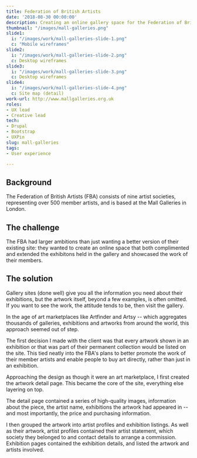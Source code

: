 ```yaml
---
title: Federation of British Artists
date: '2018-08-30 00:00:00'
description: Creating an online gallery space for the Federation of British Artists.
thumbnail: "/images/mall-galleries.png"
slide1: 
  i: "/images/work/mall-galleries-slide-1.png"
  c: "Mobile wireframes"
slide2: 
  i: "/images/work/mall-galleries-slide-2.png"
  c: Desktop wireframes
slide3:
  i: "/images/work/mall-galleries-slide-3.png"
  c: Desktop wireframes
slide4:
  i: "/images/work/mall-galleries-slide-4.png"
  c: Site map (detail)
work-url: http://www.mallgalleries.org.uk
roles:
- UX lead
- Creative lead
tech:
- Drupal
- Bootstrap
- UXPin
slug: mall-galleries
tags:
- User experience 

---
```


## Background
The Federation of British Artists (FBA) consists of nine artist societies, representing over 500  member artists, and is based at the Mall Galleries in London.

## The challenge

The FBA had larger ambitions than just wanting a better version of their existing site: they wanted to create an online space that both complimented and extended the exhibitons held in the gallery and showcased the work of their members.

## The solution

Gallery sites (done well) give you all the information you need about their exhibitions, but the artwork itself, beyond a few examples, is often omitted. If you want to see the work, the attitude tends to be, then visit the gallery.

In the age of art marketplaces like Artfinder and Artsy -- which aggregates thousands of galleries, exhibitions and artworks from around the world, this approach seemed out of step. 

The first decision I made with the client was that every artwork shown in an exhibition or that was part of their permanent collection would be listed on the site. This tied neatly into the FBA's plans to better promote the work of their member artists and enable people to buy art directly, rather than just in an exhibition.

Approaching the design as though it were an art marketplace, I first created the artwork detail page. This became the core of the site, everything else layering on top.

The detail page contained a series of high-quality images, information about the piece, the artist name, exhibitions the artwork had appeared in -- and most importantly, the price and purchasing information.

I then grouped the artwork into artist profiles and exhibition listings. As well as their artwork, artist profiles contained their artist statement, which society they belonged to and contact details to arrange a commission. Exhibition pages contained the exhibition details, and listed the artwork and artists involved.

